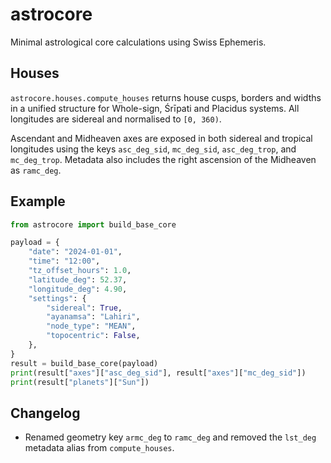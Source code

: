 # astrocore

Minimal astrological core calculations using Swiss Ephemeris.

## Houses

`astrocore.houses.compute_houses` returns house cusps, borders and widths in a
unified structure for Whole-sign, Śrīpati and Placidus systems.  All longitudes
are sidereal and normalised to `[0, 360)`.

Ascendant and Midheaven axes are exposed in both sidereal and tropical
longitudes using the keys `asc_deg_sid`, `mc_deg_sid`, `asc_deg_trop`, and
`mc_deg_trop`. Metadata also includes the right ascension of the Midheaven
as `ramc_deg`.

## Example

```python
from astrocore import build_base_core

payload = {
    "date": "2024-01-01",
    "time": "12:00",
    "tz_offset_hours": 1.0,
    "latitude_deg": 52.37,
    "longitude_deg": 4.90,
    "settings": {
        "sidereal": True,
        "ayanamsa": "Lahiri",
        "node_type": "MEAN",
        "topocentric": False,
    },
}
result = build_base_core(payload)
print(result["axes"]["asc_deg_sid"], result["axes"]["mc_deg_sid"])
print(result["planets"]["Sun"])
```

## Changelog

- Renamed geometry key `armc_deg` to `ramc_deg` and removed the `lst_deg`
  metadata alias from `compute_houses`.
